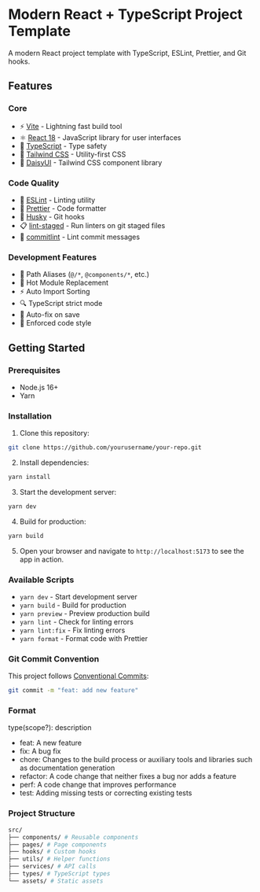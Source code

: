 # Modern React + TypeScript Project Template

A modern React project template with TypeScript, ESLint, Prettier, and Git hooks.

## Features

### Core

- ⚡️ [Vite](https://vitejs.dev/) - Lightning fast build tool
- ⚛️ [React 18](https://reactjs.org/) - JavaScript library for user interfaces
- 📘 [TypeScript](https://www.typescriptlang.org/) - Type safety
- 🎨 [Tailwind CSS](https://tailwindcss.com/) - Utility-first CSS
- 💅 [DaisyUI](https://daisyui.com/) - Tailwind CSS component library

### Code Quality

- 📝 [ESLint](https://eslint.org/) - Linting utility
- 💖 [Prettier](https://prettier.io/) - Code formatter
- 🐶 [Husky](https://typicode.github.io/husky/) - Git hooks
- 📋 [lint-staged](https://github.com/okonet/lint-staged) - Run linters on git staged files
- 📏 [commitlint](https://commitlint.js.org/) - Lint commit messages

### Development Features

- 📁 Path Aliases (`@/*`, `@components/*`, etc.)
- 🔄 Hot Module Replacement
- ⚡️ Auto Import Sorting
- 🔍 TypeScript strict mode
- 🧹 Auto-fix on save
- 💪 Enforced code style

## Getting Started

### Prerequisites

- Node.js 16+
- Yarn

### Installation

1. Clone this repository:

```bash
git clone https://github.com/yourusername/your-repo.git
```

2. Install dependencies:

```bash
yarn install
```

3. Start the development server:

```bash
yarn dev
```

4. Build for production:

```bash
yarn build
```

5. Open your browser and navigate to `http://localhost:5173` to see the app in action.

### Available Scripts

- `yarn dev` - Start development server
- `yarn build` - Build for production
- `yarn preview` - Preview production build
- `yarn lint` - Check for linting errors
- `yarn lint:fix` - Fix linting errors
- `yarn format` - Format code with Prettier

### Git Commit Convention

This project follows [Conventional Commits](https://www.conventionalcommits.org/):

```bash
git commit -m "feat: add new feature"
```

### Format

type(scope?): description

- feat: A new feature
- fix: A bug fix
- chore: Changes to the build process or auxiliary tools and libraries such as documentation generation
- refactor: A code change that neither fixes a bug nor adds a feature
- perf: A code change that improves performance
- test: Adding missing tests or correcting existing tests

### Project Structure

```bash
src/
├── components/ # Reusable components
├── pages/ # Page components
├── hooks/ # Custom hooks
├── utils/ # Helper functions
├── services/ # API calls
├── types/ # TypeScript types
└── assets/ # Static assets
```
